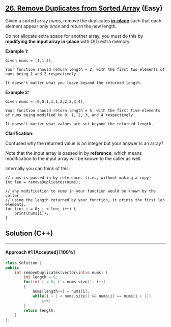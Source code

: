 ## [26. Remove Duplicates from Sorted Array](https://leetcode.com/problems/remove-duplicates-from-sorted-array/) (Easy)

Given a sorted array *nums*, remove the duplicates [**in-place**](https://en.wikipedia.org/wiki/In-place_algorithm) such that each element appear only *once* and return the new length.

Do not allocate extra space for another array, you must do this by **modifying the input array in-place** with O(1) extra memory.

**Example 1:**

```
Given nums = [1,1,2],

Your function should return length = 2, with the first two elements of nums being 1 and 2 respectively.

It doesn't matter what you leave beyond the returned length.
```

**Example 2:**

```
Given nums = [0,0,1,1,1,2,2,3,3,4],

Your function should return length = 5, with the first five elements of nums being modified to 0, 1, 2, 3, and 4 respectively.

It doesn't matter what values are set beyond the returned length.
```

**Clarification:**

Confused why the returned value is an integer but your answer is an array?

Note that the input array is passed in by **reference**, which means modification to the input array will be known to the caller as well.

Internally you can think of this:

```
// nums is passed in by reference. (i.e., without making a copy)
int len = removeDuplicates(nums);

// any modification to nums in your function would be known by the caller.
// using the length returned by your function, it prints the first len elements.
for (int i = 0; i < len; i++) {
    print(nums[i]);
}
```

## Solution (C++)

------

#### Approach #1  [Accepted] [100%] 

```c++
class Solution {
public:
    int removeDuplicates(vector<int>& nums) {
        int length = 0;
        for(int i = 0; i < nums.size(); i++)
        {
            nums[length++] = nums[i];
            while(i + 1 < nums.size() && nums[i] == nums[i + 1])
                i++;
        }
        return length;
    }
};
```

